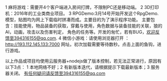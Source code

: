 1 麻将游戏：需要开4个客户端进入房间打牌，不限制PC还是移动端。
2 3D打印机：2016年的工业类商业项目。
3 RPGDemo:3月14号开始开发这个RpgDemo.模型，贴图均为网上下载临时拼凑而成。主要目的为了演示程序功能。
	   主要包含：技能使用，物品装备的获取，穿戴与使用，角色数据与装备技能的关联，狼的AI，动画，攻击以及伤害判定，
	   角色的任务等。开发的匆忙，若有BUG，欢迎反馈至394316155@qq.com.
4 微信小游戏：请使用浏览器打开 ：http://193.112.145.133:7000 网址。初次加载需要等待数秒。点击上面的鱼钩，进行游戏。


以上作品或项目均使用云服务器+nodejs做了版本控制，若无法正常进行，原因有以下3点：
1  本地网络不好；2 有新版本迭代，请根据提示下载最新版本；3 服务器关闭。
有任何疑问请反馈至394316155@qq.com